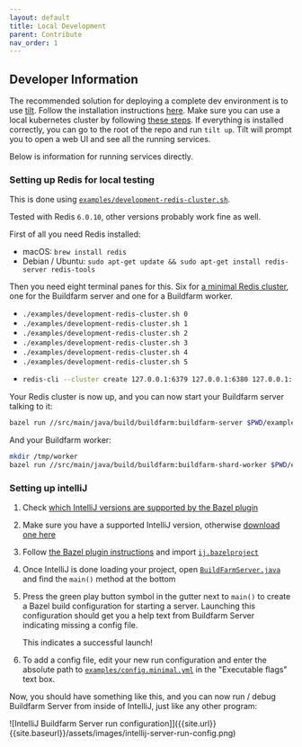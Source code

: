 ```yaml
---
layout: default
title: Local Development
parent: Contribute
nav_order: 1
---
```


## Developer Information

The recommended solution for deploying a complete dev environment is to use [tilt](https://tilt.dev/).
Follow the installation instructions [here](https://docs.tilt.dev/).
Make sure you can use a local kubernetes cluster by following [these steps](https://docs.tilt.dev/choosing_clusters.html).
If everything is installed correctly, you can go to the root of the repo and run `tilt up`.
Tilt will prompt you to open a web UI and see all the running services.

Below is information for running services directly.

### Setting up Redis for local testing

This is done using [`examples/development-redis-cluster.sh`](examples/development-redis-cluster.sh).

Tested with Redis `6.0.10`, other versions probably work fine as well.

First of all you need Redis installed:
* macOS: `brew install redis`
* Debian / Ubuntu: `sudo apt-get update && sudo apt-get install redis-server redis-tools`

Then you need eight terminal panes for this. Six for [a minimal Redis
cluster](https://redis.io/topics/cluster-tutorial#creating-and-using-a-redis-cluster),
one for the Buildfarm server and one for a Buildfarm worker.

* `./examples/development-redis-cluster.sh 0`
* `./examples/development-redis-cluster.sh 1`
* `./examples/development-redis-cluster.sh 2`
* `./examples/development-redis-cluster.sh 3`
* `./examples/development-redis-cluster.sh 4`
* `./examples/development-redis-cluster.sh 5`
* ```sh
  redis-cli --cluster create 127.0.0.1:6379 127.0.0.1:6380 127.0.0.1:6381 127.0.0.1:6382 127.0.0.1:6383 127.0.0.1:6384 --cluster-replicas 1
  ```

Your Redis cluster is now up, and you can now start your Buildfarm server talking to it:
```sh
bazel run //src/main/java/build/buildfarm:buildfarm-server $PWD/examples/config.yml
```

And your Buildfarm worker:
```sh
mkdir /tmp/worker
bazel run //src/main/java/build/buildfarm:buildfarm-shard-worker $PWD/examples/config.yml
```

### Setting up intelliJ

1. Check [which IntelliJ versions are supported by the Bazel
   plugin](https://plugins.jetbrains.com/plugin/8609-bazel/versions)
1. Make sure you have a supported IntelliJ version, otherwise [download one
   here](https://www.jetbrains.com/idea/download/other.html)
1. Follow [the Bazel plugin
   instructions](https://ij.bazel.build/docs/import-project.html) and import
   [`ij.bazelproject`](ij.bazelproject)
1. Once IntelliJ is done loading your project, open
   [`BuildFarmServer.java`](src/main/java/build/buildfarm/server/BuildFarmServer.java)
   and find the `main()` method at the bottom
1. Press the green play button symbol in the gutter next to `main()` to create a
   Bazel build configuration for starting a server. Launching this configuration
   should get you a help text from Buildfarm Server indicating missing a config
   file.

   This indicates a successful launch!
1. To add a config file, edit your new run configuration and enter the absolute
   path to [`examples/config.minimal.yml`](examples/config.minimal.yml) in
   the "Executable flags" text box.

Now, you should have something like this, and you can now run / debug Buildfarm
Server from inside of IntelliJ, just like any other program:

![IntelliJ Buildfarm Server run configuration]]({{site.url}}{{site.baseurl}}/assets/images/intellij-server-run-config.png)
